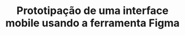 <div align="center">
<h1>Prototipação de uma interface mobile usando a ferramenta Figma</h1>


</div>


